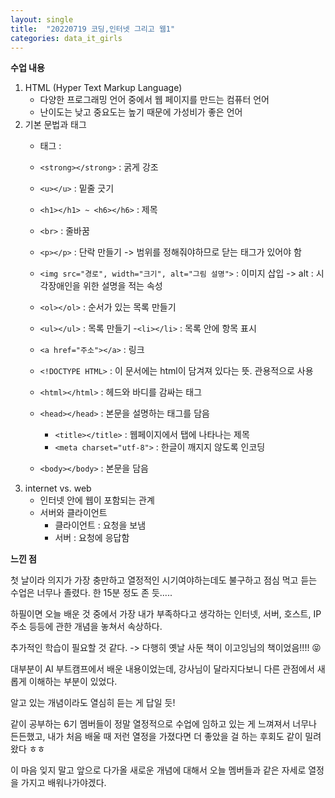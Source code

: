 ```yaml
---
layout: single
title:  "20220719 코딩,인터넷 그리고 웹1"
categories: data_it_girls
---
```


**수업 내용**
1. HTML (Hyper Text Markup Language)
    - 다양한 프로그래밍 언어 중에서 웹 페이지를 만드는 컴퓨터 언어
    - 난이도는 낮고 중요도는 높기 때문에 가성비가 좋은 언어
2. 기본 문법과 태그
    - 태그 : 
    - `<strong></strong>` : 굵게 강조
    - `<u></u>` : 밑줄 긋기
    - `<h1></h1> ~ <h6></h6>` : 제목
    - `<br>` : 줄바꿈
    - `<p></p>` : 단락 만들기 -> 범위를 정해줘야하므로 닫는 태그가 있어야 함
    - `<img src="경로", width="크기", alt="그림 설명">` : 이미지 삽입 -> alt : 시각장애인을 위한 설명을 적는 속성
    - `<ol></ol>` : 순서가 있는 목록 만들기
    - `<ul></ul>` : 목록 만들기
        -`<li></li>` : 목록 안에 항목 표시
    - `<a href="주소"></a>` : 링크
        
    - `<!DOCTYPE HTML>` : 이 문서에는 html이 담겨져 있다는 뜻. 관용적으로 사용
    - `<html></html>` : 헤드와 바디를 감싸는 태그
    - `<head></head>` : 본문을 설명하는 태그를 담음
        - `<title></title>` : 웹페이지에서 탭에 나타나는 제목
        - `<meta charset="utf-8">` : 한글이 깨지지 않도록 인코딩
    - `<body></body>` : 본문을 담음
3. internet vs. web
    - 인터넷 안에 웹이 포함되는 관계
    - 서버와 클라이언트
        - 클라이언트 : 요청을 보냄
        - 서버 : 요청에 응답함

**느낀 점**

첫 날이라 의지가 가장 충만하고 열정적인 시기여야하는데도 불구하고 점심 먹고 듣는 수업은 너무나 졸렸다. 한 15분 정도 존 듯.....

하필이면 오늘 배운 것 중에서 가장 내가 부족하다고 생각하는 인터넷, 서버, 호스트, IP 주소 등등에 관한 개념을 놓쳐서 속상하다.

추가적인 학습이 필요할 것 같다. -> 다행히 옛날 사둔 책이 이고잉님의 책이었음!!!! 😝

대부분이 AI 부트캠프에서 배운 내용이었는데, 강사님이 달라지다보니 다른 관점에서 새롭게 이해하는 부분이 있었다. 

알고 있는 개념이라도 열심히 듣는 게 답일 듯!

같이 공부하는 6기 멤버들이 정말 열정적으로 수업에 임하고 있는 게 느껴져서 너무나 든든했고, 내가 처음 배울 때 저런 열정을 가졌다면 더 좋았을 걸 하는 후회도 같이 밀려왔다 ㅎㅎ 

이 마음 잊지 말고 앞으로 다가올 새로운 개념에 대해서 오늘 멤버들과 같은 자세로 열정을 가지고 배워나가야겠다.
